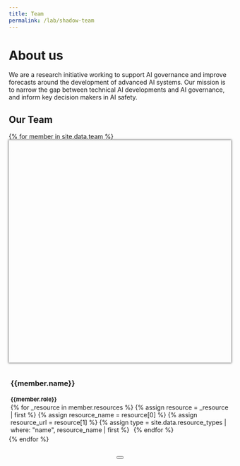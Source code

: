 ```yaml
---
title: Team
permalink: /lab/shadow-team
---
```


<head>
  <style>
    .team-grid {
      grid-gap: 1.3rem !important;
      grid-template-columns: repeat(auto-fill, 230px);
    }

    .member {
      max-width: 250px;
      width: 100%;
    }

    @media (max-width: 550px) {
      .team-grid {
        justify-items: center;
      }

      .member {
        max-width: 300px;
        width: 100%;
      }
    }

		.member .mug {
      padding-top: 100%;
      margin-bottom: 10px;
      box-shadow: 0 0 4px 1px rgb(0 0 0 / 55%);
      background-size: cover;
      background-position: center;
      display: block;
    }

		.member:not(.mouse-over-resources):hover {
      cursor: pointer;
    }

		.member:not(.mouse-over-resources):hover .mug {
      box-shadow: 0 0 6px 3px rgb(0 0 0 / 55%);
    }

    .member-resource, .member-resource:hover {
      color: black !important;
      margin-right: 0.4em;
    }

    .modal .member-resource {
      margin-right: 0.5em;
    }

		.modal .mug {
      width: 100%;
    }

    .member a {
      color: black !important;
      text-decoration: none;
    }

    .member-info {
      padding: 4px;
    }

    .member-role {
      font-size: 13px !important;
    }

    .member-name, .member-role {
      margin-bottom: 2px;
    }

    .member-description {
      margin-top: 15px;
      display: none;
    }

    .modal-header {
      align-items: flex-start;
    }

    .modal-content {
      display: flex;
    }

    .modal-content .description {
      flex: 0 0 60%;
      margin-right: 1em;
    }

    .modal-content .image {
      width: 100%;
    }

    @media (max-width: 550px) {
      .modal .mug {
        display: none;
      }

      .modal-content {
        display: block;
      }
    }

    /* Helps directing the attention when jumping to the miniprofile of a member (remove?) */
    body:not(.clicked) :target {
      box-shadow: 0 0 18px 3px rgb(203 104 253 / 74%);
    }
  </style>

  <script>
    // TODO Implement this properly
    document.body.addEventListener("touchstart", e => document.body.classList.add("clicked"));
    document.body.addEventListener("click", e => document.body.classList.add("clicked"));
  </script>
</head>

<script>
  let members = {
    {% for member in site.data.team %}
      '{{member.id}}': {
        name: '{{member.name}}',
        description: '{{member.description}}',
        role: '{{member.role}}',
        imageUrl: '{{member.id | prepend: '/assets/images/team/' | append: '.jpg' | relative_url }}',
        resources: [
        {% for _resource in member.resources %}
          {% assign resource = _resource | first %}
          {% assign resource_name = resource[0] %}
          {% assign resource_url = resource[1] %}
          {% assign type = site.data.resource_types | where: "name", resource_name | first %}
          {name: '{{resource_name}}', icon: '{{type.icon}}', url: '{{resource_url}}'},
        {% endfor %}
        ],
      },
    {% endfor %}
  };
</script>

# About us
We are a research initiative working to support AI governance and improve forecasts around the development of advanced AI systems. Our mission is to narrow the gap between technical AI developments and AI governance, and inform key decision makers in AI safety.

## Our Team

<div class="collection-grid team-grid">
  {% for member in site.data.team %}
  <div class="member" id="{{member.id}}">
    <div class="mug" style="background-image: url('{{member.id | prepend: '/assets/images/team/' | append: '.jpg' | relative_url }}')"></div>
    <div class="member-info">
      <h3 class="member-name">{{member.name}}</h3>
      <h4 class="member-role">{{member.role}}</h4>
      <div class="member-resources">
        {% for _resource in member.resources %}
          {% assign resource = _resource | first %}
          {% assign resource_name = resource[0] %}
          {% assign resource_url = resource[1] %}
          {% assign type = site.data.resource_types | where: "name", resource_name | first %}
          <a class="member-resource" href="{{resource_url}}"><i class="bi bi-{{type.icon}}"></i></a>
        {% endfor %}
      </div>
      <p class="member-description">{{member.description}}</p>
    </div>
  </div>
  {% endfor %}
</div>

<!-- Member modal -->
<div class="modal micromodal-slide" id="member-modal" aria-hidden="true">
  <div class="modal-overlay" tabindex="-1" data-micromodal-close>
    <div class="modal-container" role="dialog" aria-modal="true" aria-labelledby="member-modal-title">
      <header class="modal-header">
        <div>
          <h2 class="modal-title">
          </h2>
          <h3 class="member-role"></h3>
        </div>
        <button class="modal-close" aria-label="Close modal" data-micromodal-close></button>
      </header>
      <div class="modal-content-content">
        <!--<img class="mug">-->
        <div class="modal-content">
          <div class="description">
          </div>
          <div class="image">
            <img class="mug">
          </div>
        </div>
        <footer class="modal-footer">
        </footer>
      </div>
    </div>
  </div>
</div>

<script src="/assets/js/umbrella.min.js"></script>
<script>
  document.addEventListener("DOMContentLoaded", function() {
    MicroModal.init({
      awaitCloseAnimation: true,
    });

    function showModal(member) {
      let modal = document.querySelector('#member-modal');

      modal.querySelector('.modal-title').innerHTML = member.name;
      modal.querySelector('.member-role').innerHTML = member.role;
      modal.querySelector('.description').innerHTML = member.description;
      modal.querySelector('.mug').src = member.imageUrl;
      modal.querySelector('.modal-container').scrollTop = 0;

      modal.querySelector('.modal-footer').innerHTML = '';
      for (let resource of member.resources) {
        let resourceDom = u(`<a class="member-resource" href="${resource.url}"><i class="bi bi-${resource.icon}"></i></a>`).first();
        modal.querySelector('.modal-footer').appendChild(resourceDom);
      }

      MicroModal.show('member-modal', {
        onShow: () => {
          // For some reason, the resources get focused when the modal is shown
          document.activeElement.blur();
        },
      });
    }

    for (let member of document.querySelectorAll('.member')) {
      let mug = member.querySelector('.mug');
      let resources = member.querySelector('.member-resources');

      resources.addEventListener('mouseenter', () => member.classList.add('mouse-over-resources'));
      resources.addEventListener('mouseleave', () => member.classList.remove('mouse-over-resources'));

      member.addEventListener('click', (e) => {
        if (e.target != resources && !resources.contains(e.target)) {
          showModal(members[member.id]);
        }
      });
    }
  });
</script>

